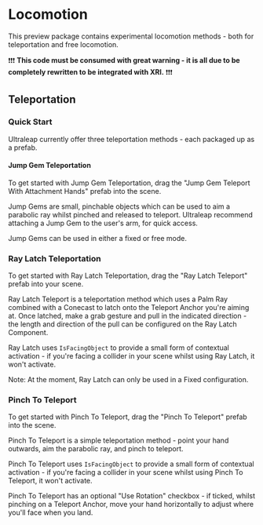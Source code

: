 # Locomotion

This preview package contains experimental locomotion methods - both for teleportation and free locomotion. 

❗❗❗ **This code must be consumed with great warning - it is all due to be completely rewritten to be integrated with XRI.** ❗❗❗

## Teleportation

### Quick Start

Ultraleap currently offer three teleportation methods - each packaged up as a prefab.

#### Jump Gem Teleportation

To get started with Jump Gem Teleportation, drag the "Jump Gem Teleport With Attachment Hands" prefab into the scene.

Jump Gems are small, pinchable objects which can be used to aim a parabolic ray whilst pinched and released to teleport. Ultraleap recommend attaching a Jump Gem to the user's arm, for quick access.

Jump Gems can be used in either a fixed or free mode.

### Ray Latch Teleportation

To get started with Ray Latch Teleportation, drag the "Ray Latch Teleport" prefab into your scene.

Ray Latch Teleport is a teleportation method which uses a Palm Ray combined with a Conecast to latch onto the Teleport Anchor you're aiming at. Once latched, make a grab gesture and pull in the indicated direction - the length and direction of the pull can be configured on the Ray Latch Component.

Ray Latch uses `IsFacingObject` to provide a small form of contextual activation - if you're facing a collider in your scene whilst using Ray Latch, it won't activate.

Note: At the moment, Ray Latch can only be used in a Fixed configuration.

### Pinch To Teleport

To get started with Pinch To Teleport, drag the "Pinch To Teleport" prefab into the scene.

Pinch To Teleport is a simple teleportation method - point your hand outwards, aim the parabolic ray, and pinch to teleport.

Pinch To Teleport uses `IsFacingObject` to provide a small form of contextual activation - if you're facing a collider in your scene whilst using Pinch To Teleport, it won't activate.

Pinch To Teleport has an optional "Use Rotation" checkbox - if ticked, whilst pinching on a Teleport Anchor, move your hand horizontally to adjust where you'll face when you land.
